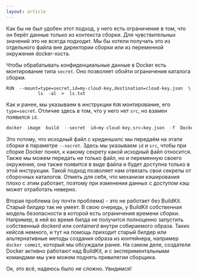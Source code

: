```yaml
---
layout: article
---
```

Как бы не был удобен этот подход, у него есть ограничение в том, что он берёт данные только из контекста сборки. Для чувствительных значений это не всегда подходит. Мы бы хотели получать это из отдельного файла вне директории сборки или из переменной окружения docker-хоста. 

Чтобы обрабатывать конфиденциальные данные в Docker есть монтирование типа `secret`. Оно позволяет обойти ограничения каталога сборки.

```
RUN  --mount=type=secret,id=my-cloud-key,destination=cloud-key.json  \
            ls  -al  >  ls.txt 
```

Как и ранее, мы указываем в инструкции `RUN` монтирование, его `type=secret`. Отличие здесь в том, что у него нет `src`, но взамен появился `id`. 

```groovy
docker  image  build  --secret  id=my-cloud-key,src=key.json  -f  Dockerfile  -t  test  .
```

Это потому, что исходный файл с креденшилс мы передаём на этапе сборки в параметре `--secret`. Здесь мы указываем `id` и `src`, чтобы при сборке Docker понял, к какому секрету какой исходный файл относится. Также мы можем передать не только файл, но и переменную своего окружения, она также появится в виде файла и будет доступна только в этой инструкции. Такой подход позволяет нам отвязать свои секреты от сборочных каталогов. Отметь для себя, что механизм кэширования плохо с этим работает, поэтому при изменении данных с доступом кэш может отработать неверно.

Вторая проблема (ну почти проблема) - это не работает без BuildKit. Старый билдер так не умеет. В свою очередь, у BuildKit собственная модель безопасности в которой есть ограничения времени сборки. Например, в ней во время билда не получится полноценно запустить собственный dockerd или containerd внутри собираемого образа. Таких кейсов немного, и тут на помощь приходит старый билдер или альтернативные методы создания образа из контейнера, например `docker commit`, который мы обсуждали ранее. На самом деле, создатели Docker активно работают над BuildKit, и с экспериментальными командами мы уже можем поднять привилегии сборщика. 

Ок, это всё, надеюсь было не сложно. Увидимся!
